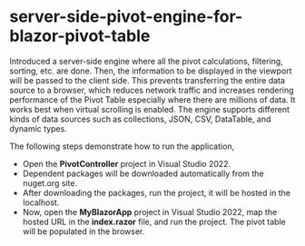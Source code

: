 # server-side-pivot-engine-for-blazor-pivot-table
Introduced a server-side engine where all the pivot calculations, filtering, sorting, etc. are done. Then, the information to be displayed in the viewport will be passed to the client side. This prevents transferring the entire data source to a browser, which reduces network traffic and increases rendering performance of the Pivot Table especially where there are millions of data. It works best when virtual scrolling is enabled. The engine supports different kinds of data sources such as collections, JSON, CSV, DataTable, and dynamic types.

The following steps demonstrate how to run the application,
* Open the **PivotController** project in Visual Studio 2022.
* Dependent packages will be downloaded automatically from the nuget.org site.
* After downloading the packages, run the project, it will be hosted in the localhost.
* Now, open the **MyBlazorApp** project in Visual Studio 2022, map the hosted URL in the **index.razor** file, and run the project. The pivot table will be populated in the browser.
